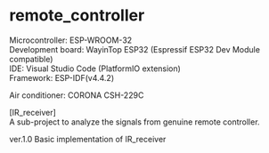 # remote_controller
Microcontroller: ESP-WROOM-32<br />
Development board: WayinTop ESP32 (Espressif ESP32 Dev Module compatible)<br />
IDE: Visual Studio Code (PlatformIO extension)<br />
Framework: ESP-IDF(v4.4.2)<br />

Air conditioner: CORONA CSH-229C

[IR_receiver]<br />
A sub-project to analyze the signals from genuine remote controller.

ver.1.0 Basic implementation of IR_receiver
